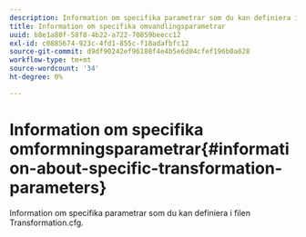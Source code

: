 ```yaml
---
description: Information om specifika parametrar som du kan definiera i filen Transformation.cfg.
title: Information om specifika omvandlingsparametrar
uuid: b8e1a80f-58f8-4b22-a722-70859beecc12
exl-id: c0885674-923c-4fd1-855c-f18adafbfc12
source-git-commit: d9df90242ef96188f4e4b5e6d04cfef196b0a628
workflow-type: tm+mt
source-wordcount: '34'
ht-degree: 0%

---
```


# Information om specifika omformningsparametrar{#information-about-specific-transformation-parameters}

Information om specifika parametrar som du kan definiera i filen Transformation.cfg.
